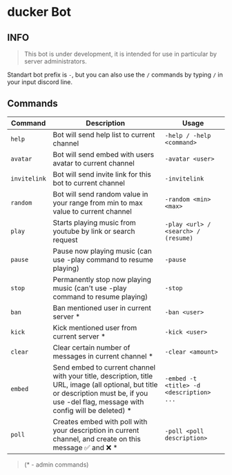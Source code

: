 # ducker Bot
## INFO
> This bot is under development, it is intended for use in particular by server administrators.

Standart bot prefix is `-`, but you can also use the `/` commands by typing `/` in your input discord line.

## Commands
| Command | Description | Usage |
|---|----| --- |
|`help`| Bot will send help list to current channel | `-help / -help <command>` |
|`avatar`| Bot will send embed with users avatar to current channel | `-avatar <user>` |
|`invitelink`| Bot will send invite link for this bot to current channel | `-invitelink` |
|`random`| Bot will send  random value in your range from min to max value to current channel | `-random <min> <max>` |
|`play`| Starts playing music from youtube by link or search request | `-play <url> / <search> / (resume)` |
|`pause`| Pause now playing music (can use -play command to resume playing) | `-pause` |
|`stop`| Permanently stop now playing music (can't use -play command to resume playing) | `-stop` |
|`ban`| Ban mentioned user in current server * | `-ban <user>` |
|`kick`| Kick mentioned user from current server * | `-kick <user>` |
|`clear`| Clear certain number of messages in current channel * | `-clear <amount>` |
|`embed`| Send embed to current channel with your title, description, title URL, image (all optional, but title or description must be, if you use -del flag, message with config will be deleted) * | `-embed -t <title> -d <description> ...` |
|`poll`| Creates embed with poll with your description in current channel, and create on this message :white_check_mark: and :x: * | `-poll <poll description>` |
> (* - admin commands)